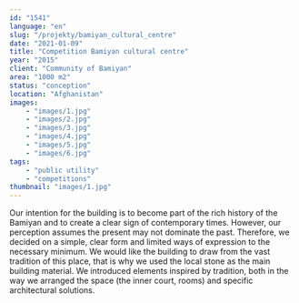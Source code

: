 ```yaml
---
id: "1541"
language: "en"
slug: "/projekty/bamiyan_cultural_centre"
date: "2021-01-09"
title: "Competition Bamiyan cultural centre"
year: "2015"
client: "Community of Bamiyan"
area: "1000 m2"
status: "conception"
location: "Afghanistan"
images: 
    - "images/1.jpg"
    - "images/2.jpg"
    - "images/3.jpg"
    - "images/4.jpg"    
    - "images/5.jpg"    
    - "images/6.jpg"    
tags: 
    - "public utility"
    - "competitions"
thumbnail: "images/1.jpg"
---
```

Our intention for the building is to become part of the rich history of the Bamiyan and to create a clear sign of contemporary times. However, our perception assumes the present may not dominate the past. Therefore, we decided on a&nbsp;simple, clear form and limited ways of expression to the necessary minimum. We would like the building to draw from the vast tradition of this place, that is why we used the local stone as the main building material. We introduced elements inspired by tradition, both in the way we arranged the space (the inner court, rooms) and specific architectural solutions.
